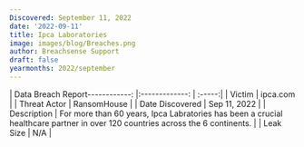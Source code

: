 ```yaml
---
Discovered: September 11, 2022
date: '2022-09-11'
title: Ipca Laboratories
image: images/blog/Breaches.png
author: Breachsense Support
draft: false
yearmonths: 2022/september
---
```


| Data Breach Report------------:     |:-------------:    | :-----:|
| Victim      | ipca.com      | 
| Threat Actor      | RansomHouse      | 
| Date Discovered      | Sep 11, 2022      | 
| Description      | For more than 60 years, Ipca Labratories has been a crucial healthcare partner in over 120 countries across the 6 continents.       | 
| Leak Size      | N/A      | 

